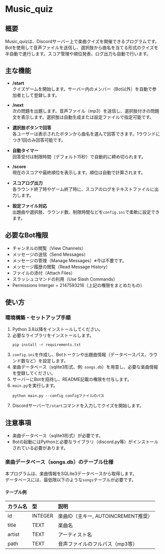 # Music_quiz

## 概要
Music_quizは、Discordサーバー上で楽曲クイズを開催できるプログラムです。Botを使用して音声ファイルを送信し、選択肢から曲名を当てる形式のクイズを半自動で進行します。スコア管理や順位発表、ログ出力も自動で行います。

## 主な機能

- **/start**  
  クイズゲームを開始します。サーバー内のメンバー（Bot以外）を自動で参加者として登録します。

- **/next**  
  次の問題を出題します。音声ファイル（mp3）を送信し、選択肢付きの問題文を表示します。選択肢は自動生成または設定ファイルで指定可能です。

- **選択肢ボタンで回答**  
  各ユーザーは表示されたボタンから曲名を選んで回答できます。1ラウンドにつき1回のみ回答可能です。

- **自動タイマー**  
  回答受付は制限時間（デフォルト15秒）で自動的に締め切られます。

- **/score**  
  現在のスコアや最終順位を表示します。順位は自動で計算されます。

- **スコアログ出力**  
  各ラウンド終了時やゲーム終了時に、スコアのログをテキストファイルに出力します。

- **設定ファイル対応**  
  出題曲や選択肢、ラウンド数、制限時間などを`config.ini`で柔軟に設定できます。

## 必要なBot権限

- チャンネルの閲覧（View Channels）
- メッセージの送信（Send Messages）
- メッセージの管理（Manage Messages）※今は不要です。
- メッセージ履歴の閲覧（Read Message History）
- ファイルの添付（Attach Files）
- スラッシュコマンドの利用（Use Slash Commands）
- Permissions Interger = 2147593216（上記の権限をまとめたもの）

## 使い方

### 環境構築・セットアップ手順

1. Python 3.8以降をインストールしてください。
2. 必要なライブラリをインストールします。  
   ```
   pip install -r requirements.txt
   ```
3. `config.ini`を作成し、Botトークンや出題曲情報（データベースパス、ラウンド数など）を設定します。
4. 楽曲データベース（sqlite3形式、例: `songs.db`）を用意し、必要な楽曲情報を登録してください。
5. サーバーにBotを招待し、README記載の権限を付与します。
6. `main.py`を実行します。  
   ```
   python main.py --config configファイルのパス
   ```
7. Discordサーバーで`/start`コマンドを入力してクイズを開始します。

## 注意事項

- 楽曲データベース（sqlite3形式）が必要です。
- Botの起動にはPythonと必要なライブラリ（discord.py等）がインストールされている必要があります。

### 楽曲データベース（songs.db）のテーブル仕様

本プログラムは、楽曲情報をSQLite3データベースから取得します。  
データベースには、最低限以下のような`songs`テーブルが必要です。

#### テーブル例

| カラム名   | 型         | 説明                       |
|:----------|:-----------|:---------------------------|
| id        | INTEGER    | 楽曲ID（主キー, AUTOINCREMENT推奨） |
| title     | TEXT       | 楽曲名                     |
| artist    | TEXT       | アーティスト名              |
| path      | TEXT       | 音声ファイルのフルパス（mp3等） |
